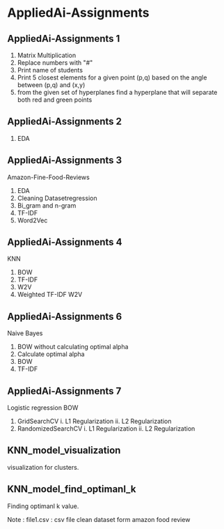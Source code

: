 # AppliedAi-Assignments

## AppliedAi-Assignments 1 
1. Matrix Multiplication
2. Replace numbers with "#"
3. Print name of students
4. Print 5 closest elements for a given point (p,q) based on the angle between (p,q) and (x,y)
5. from the given set of hyperplanes find a hyperplane that will separate both red and green points

## AppliedAi-Assignments 2
1. EDA

## AppliedAi-Assignments 3
Amazon-Fine-Food-Reviews
1. EDA
2. Cleaning Datasetregression
3. Bi_gram and n-gram
4. TF-IDF
5. Word2Vec

## AppliedAi-Assignments 4
KNN
1. BOW
2. TF-IDF
3. W2V
4. Weighted TF-IDF W2V

## AppliedAi-Assignments 6
Naive Bayes
1. BOW without calculating optimal alpha
2. Calculate optimal alpha 
  1. BOW
  2. TF-IDF
 
## AppliedAi-Assignments 7
Logistic regression
BOW
1. GridSearchCV
    i. L1 Regularization
    ii. L2 Regularization
2. RandomizedSearchCV
    i. L1 Regularization
    ii. L2 Regularization


## KNN_model_visualization
visualization for clusters.

## KNN_model_find_optimanl_k
Finding optimanl k value. 

Note : 
file1.csv : csv file clean dataset form amazon food review
